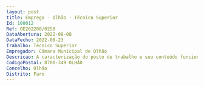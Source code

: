 ```yaml
--- 
layout: post
title: Emprego - Olhão - Técnico Superior
Id: 100012
Ref: OE202208/0258
DataAbertura: 2022-08-08
DataFecho: 2022-08-23
Trabalho: Técnico Superior
Empregador: Câmara Municipal de Olhão
Descricao: A caracterização do posto de trabalho e seu conteúdo funcional consiste no exercício das funções constantes do anexo da Lei n.º 35 2014, de 20 de junho, referido no n.º 2 do art.º 88 da LTFP, às quais corresponde o grau 3 de complexidade funcional na categoria de técnico superior.Nos termos do art.º 81 da LTFP, a descrição do conteúdo funcional não prejudica a atribuição ao trabalhador(a) de funções não expressamente mencionadas, que lhe sejam afins ou funcionalmente ligadas, para as quais detenha a qualificação profissional adequada e que não impliquem desvalorização profissional.A sua caracterização específica é a constante do mapa de pessoal do Município de Olhão, para o exercício de funções na Divisão de Informática, tendo em conta as competências que lhe estão atribuídas nos termos do Regulamento da Estrutura Mista do Município, publicado no DRE e disponível para consulta na página eletrónica do Município, na parte que respeita a . Desenvolver, com responsabilidade e autonomia técnica, com enquadramento superior qualificado, funções consultivas, de estudo, de gestão de procedimentos, planeamento, programação, avaliação e aplicação de métodos e processos de natureza técnica e ou científica, que fundamentam e preparam a decisão, inerentes à respetiva área de especialização e formação académica . Realizar estudos de usabilidade de procedimentos já informatizados . Colaborar na definição da estratégia de desenvolvimento dos sistemas de informação que assegure a integração de fluxos vitais de informação e dê resposta às necessidades dos órgãos e serviços municipais . Colaborar na preparação de cadernos de encargos e candidaturas a financiamento de projetos relacionados com a informática e sistemas de informação . Contribuir e colaborar na elaboração de estratégia “Smart Cities” para o Município que concerte e coordene iniciativas das unidades orgânicas, potencie a transformação digital, a gestão municipal eficaz e o desenvolvimento económico da cidade . Contribuir e colaborar para a promoção do desenvolvimento das cidades inteligentes, assente na transformação digital e alteração de metodologias de gestão  tratamento e disponibilização de dados  reorganização interna dos procedimentos e gestão da informação . Promover a utilização de tecnologias de “Business Intelligence” em conjunto com processos, aplicações e as melhores práticas, que permitam a análise de informação com o intuito de melhorar e otimizar decisões e desempenho da instituição.
CodigoPostal: 8700-349 OLHÃO
Concelho: Olhão
Distrito: Faro
--- 
```

